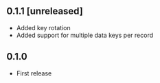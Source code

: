 ## 0.1.1 [unreleased]

- Added key rotation
- Added support for multiple data keys per record

## 0.1.0

- First release
